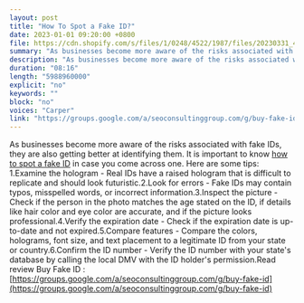 ```yaml
---
layout: post
title: "How To Spot a Fake ID?"
date: 2023-01-01 09:20:00 +0800
file: https://cdn.shopify.com/s/files/1/0248/4522/1987/files/20230331_4.mp3?v=1680219679
summary: "As businesses become more aware of the risks associated with fake IDs, they are also getting better at identifying them. It is important to know how to spot a fake ID in case you come across one. Here are some tips: 1.Examine the hologram - Real IDs have a raised hologram that is difficult to replicate and should look futuristic.2.Look for errors - Fake IDs may contain typos, misspelled words, or incorrect information.3.Inspect the picture - Check if the person in the photo matches the age stated on the ID, if details like hair color and eye color are accurate, and if the picture looks professional.4.Verify the expiration date - Check if the expiration date is up-to-date and not expired.5.Compare features - Compare the colors, holograms, font size, and text placement to a legitimate ID from your state or country.6.Confirm the ID number - Verify the ID number with your state's database by calling the local DMV with the ID holder's permission."
description: "As businesses become more aware of the risks associated with fake IDs, they are also getting better at identifying them. It is important to know <a href='https://groups.google.com/a/seoconsultinggroup.com/g/buy-fake-id'>how to spot a fake ID</a> in case you come across one. Here are some tips: 1.Examine the hologram - Real IDs have a raised hologram that is difficult to replicate and should look futuristic.2.Look for errors - Fake IDs may contain typos, misspelled words, or incorrect information.3.Inspect the picture - Check if the person in the photo matches the age stated on the ID, if details like hair color and eye color are accurate, and if the picture looks professional.4.Verify the expiration date - Check if the expiration date is up-to-date and not expired.5.Compare features - Compare the colors, holograms, font size, and text placement to a legitimate ID from your state or country.6.Confirm the ID number - Verify the ID number with your state's database by calling the local DMV with the ID holder's permission. Read review Buy Fake ID:<a href='https://groups.google.com/a/seoconsultinggroup.com/g/buy-fake-id'>https://groups.google.com/a/seoconsultinggroup.com/g/buy-fake-id</a> "
duration: "08:16"
length: "5988960000"
explicit: "no"
keywords: ""
block: "no"
voices: "Carper"
link: "https://groups.google.com/a/seoconsultinggroup.com/g/buy-fake-id"
---
```


As businesses become more aware of the risks associated with fake IDs, they are also getting better at identifying them. It is important to know [how to spot a fake ID](https://groups.google.com/a/seoconsultinggroup.com/g/buy-fake-id) in case you come across one. Here are some tips: 1.Examine the hologram - Real IDs have a raised hologram that is difficult to replicate and should look futuristic.2.Look for errors - Fake IDs may contain typos, misspelled words, or incorrect information.3.Inspect the picture - Check if the person in the photo matches the age stated on the ID, if details like hair color and eye color are accurate, and if the picture looks professional.4.Verify the expiration date - Check if the expiration date is up-to-date and not expired.5.Compare features - Compare the colors, holograms, font size, and text placement to a legitimate ID from your state or country.6.Confirm the ID number - Verify the ID number with your state's database by calling the local DMV with the ID holder's permission.Read review Buy Fake ID
:[https://groups.google.com/a/seoconsultinggroup.com/g/buy-fake-id](https://groups.google.com/a/seoconsultinggroup.com/g/buy-fake-id)
